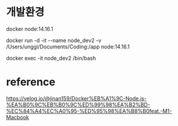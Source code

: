 # 개발환경
docker node:14.16.1

docker run -d -it --name node_dev2 -v /Users/unggi/Documents/Coding:/app node:14.16.1

docker exec -it node_dev2 /bin/bash


# reference

https://velog.io/@jinan159/Docker%EB%A1%9C-Node.js-%EA%B0%9C%EB%B0%9C%ED%99%98%EA%B2%BD-%EC%84%A4%EC%A0%95-%ED%95%98%EA%B8%B0feat.-M1-Macbook